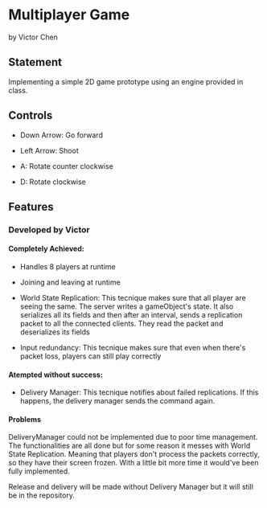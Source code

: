 # Multiplayer Game 

by Victor Chen 

## Statement

Implementing a simple 2D game prototype using an engine provided in class.

## Controls

- Down Arrow: Go forward

- Left Arrow: Shoot

- A: Rotate counter clockwise

- D: Rotate clockwise

## Features

### Developed by Victor

#### Completely Achieved:

- Handles 8 players at runtime

- Joining and leaving at runtime

- World State Replication: This tecnique makes sure that all player are seeing the same. The server writes a gameObject's state. It also serializes all its fields and then after an interval, sends a replication packet to all the connected clients. They read the packet and deserializes its fields

- Input redundancy: This tecnique makes sure that even when there's packet loss, players can still play correctly

#### Atempted without success:

- Delivery Manager: This tecnique notifies about failed replications. If this happens, the delivery manager sends the command again.

#### Problems

DeliveryManager could not be implemented due to poor time management. The functionalities are all done but for some reason it messes with World State Replication. Meaning that players don't process the packets correctly, so they have their screen frozen. With a little bit more time it would've been fully implemented.

Release and delivery will be made without Delivery Manager but it will still be in the repository.
